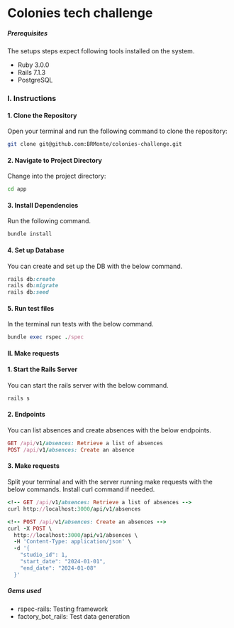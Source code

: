# Colonies tech challenge

##### Prerequisites

The setups steps expect following tools installed on the system.

- Ruby 3.0.0
- Rails 7.1.3
- PostgreSQL

### I. Instructions

#### 1. Clone the Repository
Open your terminal and run the following command to clone the repository:

```bash
git clone git@github.com:BRMonte/colonies-challenge.git
```

#### 2. Navigate to Project Directory
Change into the project directory:

```bash
cd app
```

#### 3. Install Dependencies

Run the following command.

```ruby
bundle install
```

#### 4. Set up Database

You can create and set up the DB with the below command.

```ruby
rails db:create
rails db:migrate
rails db:seed

```

#### 5. Run test files

In the terminal run tests with the below command.

```ruby
bundle exec rspec ./spec

```

#### II. Make requests

#### 1. Start the Rails Server

You can start the rails server with the below command.

```ruby
rails s

```

#### 2. Endpoints

You can list absences and create absences with the below endpoints.

```ruby
GET /api/v1/absences: Retrieve a list of absences
POST /api/v1/absences: Create an absence

```

#### 3. Make requests
Split your terminal and with the server running make requests with the below commands.
Install curl command if needed.

```ruby
<!-- GET /api/v1/absences: Retrieve a list of absences -->
curl http://localhost:3000/api/v1/absences

<!-- POST /api/v1/absences: Create an absences -->
curl -X POST \
  http://localhost:3000/api/v1/absences \
  -H 'Content-Type: application/json' \
  -d '{
    "studio_id": 1,
    "start_date": "2024-01-01",
    "end_date": "2024-01-08"
  }'

```

##### Gems used

- rspec-rails: Testing framework
- factory_bot_rails: Test data generation

